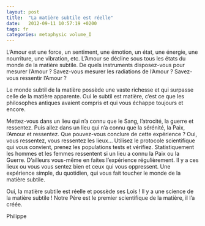 ```yaml
---
layout: post
title:  "La matière subtile est réelle"
date:   2012-09-11 10:57:19 +0200
tags: fr
categories: metaphysic volume_I
---
```

L’Amour est une force, un sentiment, une émotion, un état, une énergie, une nourriture, une vibration, etc. L’Amour se décline sous tous les états du monde de la matière subtile. De quels instruments disposez-vous pour mesurer l’Amour ? Savez-vous mesurer les radiations de l’Amour ? Savez-vous ressentir l’Amour ?

Le monde subtil de la matière possède une vaste richesse et qui surpasse celle de la matière apparente. Oui le subtil est matière, c’est ce que les philosophes antiques avaient compris et qui vous échappe toujours et encore.

Mettez-vous dans un lieu qui n’a connu que le Sang, l’atrocité, la guerre et ressentez. Puis allez dans un lieu qui n’a connu que la sérénité, la Paix, l’Amour et ressentez. Que pouvez-vous conclure de cette expérience ? Oui, vous ressentez, vous ressentez les lieux… Utilisez le protocole scientifique qui vous convient, prenez les populations tests et vérifiez. Statistiquement les hommes et les femmes ressentent si un lieu a connu la Paix ou la Guerre. D’ailleurs vous-même en faites l’expérience régulièrement. Il y a ces lieux ou vous vous sentez bien et ceux qui vous oppressent. Une expérience simple, du quotidien, qui vous fait toucher le monde de la matière subtile.

Oui, la matière subtile est réelle et possède ses Lois ! ll y a une science de la matière subtile ! Notre Père est le premier scientifique de la matière, il l’a créée.

Philippe


<!-- 
Ce(tte) œuvre est mise à disposition selon les termes de la Licence Creative Commons Attribution - Pas d’Utilisation Commerciale 4.0 International.
-->